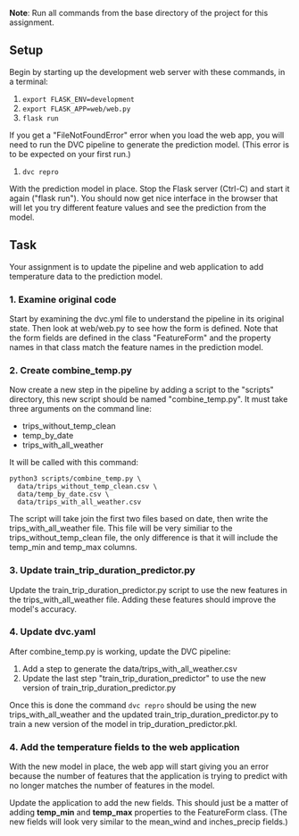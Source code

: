 
**Note**: Run all commands from the base directory of the project for this assignment.

## Setup

Begin by starting up the development web server with these commands, in a terminal:

   1. `export FLASK_ENV=development`
   2. `export FLASK_APP=web/web.py`
   3. `flask run`

If you get a "FileNotFoundError" error when you load the web app, you will need to run the DVC pipeline to generate the prediction model. (This error is to be expected on your first run.)

  1. `dvc repro`

With the prediction model in place. Stop the Flask server (Ctrl-C) and start it again ("flask run"). You should now get nice interface in the browser that will let you try different feature values and see the prediction from the model.

## Task

Your assignment is to update the pipeline and web application to add temperature data to the prediction model.

### 1. Examine original code

Start by examining the dvc.yml file to understand the pipeline in its original state. Then look at web/web.py to see how the form is defined. Note that the form fields are defined in the class "FeatureForm" and the property names in that class match the feature names in the prediction model.

### 2. Create combine_temp.py
Now create a new step in the pipeline by adding a script to the "scripts" directory, this new script should be named "combine_temp.py". It must take three arguments on the command line:

  - trips_without_temp_clean
  - temp_by_date
  - trips_with_all_weather

It will be called with this command:

  ```
  python3 scripts/combine_temp.py \
    data/trips_without_temp_clean.csv \
    data/temp_by_date.csv \
    data/trips_with_all_weather.csv
  ```

The script will take join the first two files based on date, then write the trips_with_all_weather file. This file will be very similiar to the trips_without_temp_clean file, the only difference is that it will include the temp_min and temp_max columns.

### 3. Update train_trip_duration_predictor.py

Update the train_trip_duration_predictor.py script to use the new features in the trips_with_all_weather file. Adding these features should improve the model's accuracy.

### 4. Update dvc.yaml

After combine_temp.py is working, update the DVC pipeline:

  1. Add a step to generate the data/trips_with_all_weather.csv
  2. Update the last step "train_trip_duration_predictor" to use the new version of train_trip_duration_predictor.py

Once this is done the command `dvc repro` should be using the new trips_with_all_weather and the updated train_trip_duration_predictor.py to train a new version of the model in trip_duration_predictor.pkl.

### 4. Add the temperature fields to the web application

With the new model in place, the web app will start giving you an error because the number of features that the application is trying to predict with no longer matches the number of features in the model.

Update the application to add the new fields. This should just be a matter of adding **temp_min** and **temp_max** properties to the FeatureForm class. (The new fields will look very similar to the mean_wind and inches_precip fields.)

